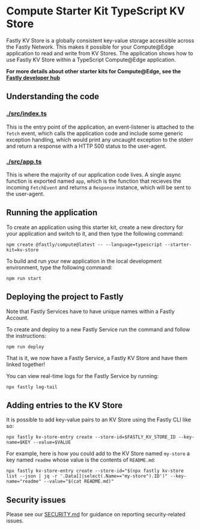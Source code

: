 # Compute Starter Kit TypeScript KV Store

Fastly KV Store is a globally consistent key-value storage accessible across the Fastly Network. This makes it possible for your Compute@Edge application to read and write from KV Stores. The application shows how to use Fastly KV Store within a TypeScript Compute@Edge application.

**For more details about other starter kits for Compute@Edge, see the [Fastly developer hub](https://developer.fastly.com/solutions/starters)**

## Understanding the code

### [./src/index.ts](./src/index.ts)

This is the entry point of the application, an event-listener is attached to the `fetch` event, which calls the application code and include some generic exception handling, which would print any uncaught exception to the stderr and return a response with a HTTP 500 status to the user-agent.

### [./src/app.ts](./src/app.ts)

This is where the majority of our application code lives. A single async function is exported named `app`, which is the function that recieves the incoming `FetchEvent` and returns a `Response` instance, which will be sent to the user-agent.

## Running the application

To create an application using this starter kit, create a new directory for your application and switch to it, and then type the following command:

```shell
npm create @fastly/compute@latest -- --language=typescript --starter-kit=kv-store
```

To build and run your new application in the local development environment, type the following command:

```shell
npm run start
```

## Deploying the project to Fastly

Note that Fastly Services have to have unique names within a Fastly Account.

To create and deploy to a new Fastly Service run the command and follow the instructions:

```shell
npm run deploy
```

That is it, we now have a Fastly Service, a Fastly KV Store and have them linked together!

You can view real-time logs for the Fastly Service by running:
```shell
npx fastly log-tail
```

## Adding entries to the KV Store

It is possible to add key-value pairs to an KV Store using the Fastly CLI like so:
```shell
npx fastly kv-store-entry create --store-id=$FASTLY_KV_STORE_ID --key-name=$KEY --value=$VALUE
```

For example, here is how you could add to the KV Store named `my-store` a key named `readme` whose value is the contents of `README.md`:
```shell
npx fastly kv-store-entry create --store-id="$(npx fastly kv-store list --json | jq -r '.Data[]|select(.Name=="my-store").ID')" --key-name="readme" --value="$(cat README.md)"
```

## Security issues

Please see our [SECURITY.md](SECURITY.md) for guidance on reporting security-related issues.
